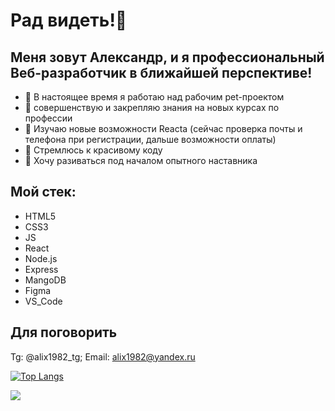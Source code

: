 # Рад видеть!👋
## Меня зовут Александр, и я профессиональный Веб-разработчик в ближайшей перспективе!

- 🔭 В настоящее время я работаю над рабочим pet-проектом
- 👯 совершенствую и закрепляю знания на новых курсах по профессии
- 🌱 Изучаю новые возможности Reacta 
    (сейчас проверка почты и телефона при регистрации, дальше возможности оплаты)
- 🤔 Стремлюсь к красивому коду
- 💬 Хочу разиваться под началом опытного наставника
<!-- - 📫 How to reach me: ...
- 😄 Pronouns: ...
- ⚡ Fun fact: ... -->

## Мой стек:
- HTML5
- CSS3
- JS
- React
- Node.js
- Express
- MangoDB
- Figma
- VS_Code

## Для поговорить
Tg: @alix1982_tg; Email: alix1982@yandex.ru

[![Top Langs](https://github-readme-stats.vercel.app/api/top-langs/?username=alix1982&layout=compact)](https://github.com/alix1982/github-readme-stats)

![](https://komarev.com/ghpvc/?username=alix1982)
